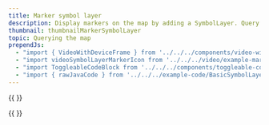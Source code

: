 ```yaml
---
title: Marker symbol layer
description: Display markers on the map by adding a SymbolLayer. Query the map and animate the icon size if the symbol is clicked on.
thumbnail: thumbnailMarkerSymbolLayer
topic: Querying the map
prependJs:
  - "import { VideoWithDeviceFrame } from '../../../components/video-with-device-frame'"
  - "import videoSymbolLayerMarkerIcon from '../../../video/example-marker-symbol-layer.mp4'"
  - "import ToggleableCodeBlock from '../../../components/toggleable-code-block'"
  - "import { rawJavaCode } from '../../../example-code/BasicSymbolLayerActivity.js'"
---
```


{{
  <VideoWithDeviceFrame 
    videoFile={videoSymbolLayerMarkerIcon}
    rotation="horizontal"
    device="pixel-2"
  />
}}

<!-- Any notes about this example would go here.  -->

{{
  <ToggleableCodeBlock 
    java={rawJavaCode}
  />
}}
